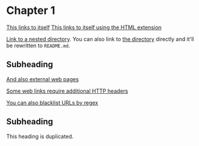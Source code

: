 # Chapter 1

[This links to itself](./chapter_1.md)
[This links to itself using the HTML extension](./chapter_1.html)

[Link to a nested directory](nested/README.md). You can also link to
[the directory](nested/) directly and it'll be rewritten to `README.md`.

## Subheading

[And also external web pages](https://www.google.com/)

[Some web links require additional HTTP headers](https://crates.io/crates/mdbook-linkcheck)

[You can also blacklist URLs by regex](https://nonexistent.forbidden.com/)

## Subheading

This heading is duplicated.
